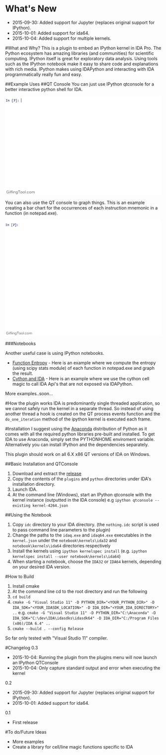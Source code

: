 # What's New

- 2015-09-30: Added support for Jupyter (replaces original support for IPython). 
- 2015-10-01: Added support for ida64.
- 2015-10-04: Added support for multiple kernels.

#What and Why?
This is a plugin to embed an IPython kernel in IDA Pro. The Python ecosystem has amazing libraries (and communities) for scientific computing. IPython itself is great for exploratory data analysis. Using tools such as the IPython notebook make it easy to share code and explanations with rich media. IPython makes using IDAPython and interacting with IDA programmatically really fun and easy.

##Example Uses
##QT Console
You can just use IPython qtconsole for a better interactive python shell for IDA.

![Image of Basic QT Usage](qtbasic.gif)


You can also use the QT console to graph things. This is an example creating a bar chart for the occurrences of each instruction mnemonic in a function (in notepad.exe).

![Image of QT with graph](qtwithgraph.gif)

###Notebooks

Another useful case is using IPython notebooks.

- [Function Entropy](http://nbviewer.ipython.org/github/james91b/ida_ipython/blob/master/notebook/examples/Function%20Entropy.ipynb) - Here is an example where we compute the entropy (using scipy stats module) of each function in notepad.exe and graph the result.
- [Cython and IDA](http://nbviewer.ipython.org/github/james91b/ida_ipython/blob/master/notebook/examples/Cython%20and%20IDA.ipynb) - Here is an example where we use the cython cell magic to call IDA Api's that are not exposed via IDAPython.

More examples..soon...

#How the plugin works
IDA is predominantly single threaded application, so we cannot safely run the kernel in a separate thread. So instead of using another thread a hook is created on the QT process events function and the `do_one_iteration` method of the ipython kernel is executed each frame.

#Installation
I suggest using the [Anaconda](http://continuum.io/downloads) distribution of Python as it comes with all the required python libraries pre-built and installed. To get IDA to use Anaconda, simply set the PYTHONHOME enviroment variable. Alternatively you can install IPython and the dependencies separately.

This plugin should work on all 6.X x86 QT versions of IDA on Windows.

##Basic Installation and QTConsole
1. Download and extract the [release](https://github.com/tmr232/ida_ipython/releases/tag/0.2)
2. Copy the contents of the `plugins` and `python` directories under IDA's installation directory.
4. Launch IDA.
5. At the command line (Windows), start an IPython qtconsole with the kernel instance (outputted in the IDA console) e.g `ipython qtconsole --existing kernel-4264.json`

##Using the Notebook
1. Copy `idc` directory to your IDA directory. (the `nothing.idc` script is used to pass command line parameters to the plugin)
2. Change the paths to the `idaq.exe` and `idaq64.exe` executables in the `kernel.json` under the `notebook\kernels\ida32`
    and `notebook\kernels\ida64` directories respectively
3. Install the kernels using `ipython kernelspec install` (e.g. `ipython kernelspec install --user notebook\kernels\ida64`)
4. When starting a notebook, choose the `IDA32` or `IDA64` kernels, depending on your desired IDA version.

#How to Build
1. Install cmake
2. At the command line cd to the root directory and run the following
3. `cd build`
4. `cmake -G "Visual Studio 11" -D PYTHON_DIR="<YOUR_PYTHON_DIR>" -D IDA_SDK="<YOUR_IDASDK_LOCATION>" -D IDA_DIR="<YOUR_IDA_DIRECTORY>" ..`
e.g.
`cmake -G "Visual Studio 11" -D PYTHON_DIR="C:\Anaconda" -D IDA_SDK="C:\dev\IDA\idasdks\idasdk64" -D IDA_DIR="C:/Program Files (x86)/IDA 6.4" ..`
5. `cmake --build . --config Release`

So far only tested with "Visual Studio 11" compiler.

#Changelog
0.3
- 2015-10-04: Running the plugin from the plugins menu will now launch an IPython QTConsole
- 2015-10-04: Only capture standard output and error when executing the kernel

0.2
- 2015-09-30: Added support for Jupyter (replaces original support for IPython).
- 2015-10-01: Added support for ida64.

0.1
- First release

#To do/Future Ideas
- More examples
- Create a library for cell/line magic functions specific to IDA
